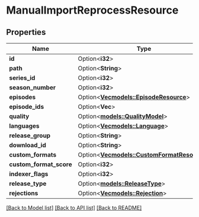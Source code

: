 # ManualImportReprocessResource

## Properties

Name | Type | Description | Notes
------------ | ------------- | ------------- | -------------
**id** | Option<**i32**> |  | [optional]
**path** | Option<**String**> |  | [optional]
**series_id** | Option<**i32**> |  | [optional]
**season_number** | Option<**i32**> |  | [optional]
**episodes** | Option<[**Vec<models::EpisodeResource>**](EpisodeResource.md)> |  | [optional]
**episode_ids** | Option<**Vec<i32>**> |  | [optional]
**quality** | Option<[**models::QualityModel**](QualityModel.md)> |  | [optional]
**languages** | Option<[**Vec<models::Language>**](Language.md)> |  | [optional]
**release_group** | Option<**String**> |  | [optional]
**download_id** | Option<**String**> |  | [optional]
**custom_formats** | Option<[**Vec<models::CustomFormatResource>**](CustomFormatResource.md)> |  | [optional]
**custom_format_score** | Option<**i32**> |  | [optional]
**indexer_flags** | Option<**i32**> |  | [optional]
**release_type** | Option<[**models::ReleaseType**](ReleaseType.md)> |  | [optional]
**rejections** | Option<[**Vec<models::Rejection>**](Rejection.md)> |  | [optional]

[[Back to Model list]](../README.md#documentation-for-models) [[Back to API list]](../README.md#documentation-for-api-endpoints) [[Back to README]](../README.md)


